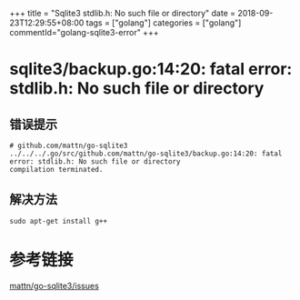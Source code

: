 +++
title = "Sqlite3 stdlib.h: No such file or directory"
date = 2018-09-23T12:29:55+08:00
tags = ["golang"]
categories = ["golang"]
commentId="golang-sqlite3-error"
+++

# sqlite3/backup.go:14:20: fatal error: stdlib.h: No such file or directory
## 错误提示

```
# github.com/mattn/go-sqlite3
../../../.go/src/github.com/mattn/go-sqlite3/backup.go:14:20: fatal error: stdlib.h: No such file or directory
compilation terminated.
```
## 解决方法
`sudo apt-get install g++`
# 参考链接
[mattn/go-sqlite3/issues](https://github.com/mattn/go-sqlite3/issues/481)
